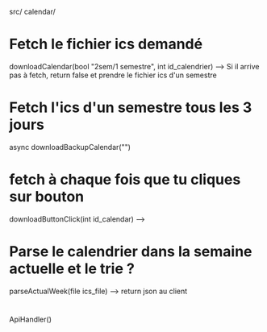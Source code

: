 src/
    calendar/
    

# Fetch le fichier ics demandé
downloadCalendar(bool "2sem/1 semestre", int id_calendrier)
--> Si il arrive pas à fetch, return false et prendre le fichier ics d'un semestre

# Fetch l'ics d'un semestre tous les 3 jours
async downloadBackupCalendar("")

# fetch à chaque fois que tu cliques sur bouton
downloadButtonClick(int id_calendar)
--> 

# Parse le calendrier dans la semaine actuelle et le trie ?
parseActualWeek(file ics_file)
--> return json au client

# 

ApiHandler()
